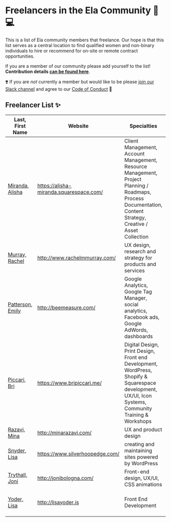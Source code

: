 # Freelancers in the Ela Community 💜 💻

This is a list of Ela community members that freelance. Our hope is that this list serves as a central location to find qualified women and non-binary individuals to hire or recommend for on-site or remote contract opportunities. 

If you are a member of our community please add yourself to the list! **Contribution details [can be found here](/CONTRIBUTING.md)**. 

❣️ If you are *not* currently a member but would like to be please [join our Slack channel](https://docs.google.com/forms/u/2/d/12siuj4v0kOGv4K_A3gCejg8JHiJoHYUieUw8vJBjTws/edit) and agree to our [Code of Conduct](http://elaconf.com/code-of-conduct/) 🤗 

## Freelancer List ✨

Last, First Name | Website | Specialties | Region
------------ | ------- | ------- | -------
[Miranda, Alisha](/individual-profiles/miranda.md) | https://alisha-miranda.squarespace.com/ | Client Management, Account Management, Resource Management, Project Planning / Roadmaps, Process Documentation, Content Strategy, Creative / Asset Collection | Philadelphia, Remote
[Murray, Rachel](/individual-profiles/murray.md) | http://www.rachelmmurray.com/ | UX design, research and strategy for products and services | NYC, Remote
[Patterson, Emily](/individual-profiles/patterson.md) | http://beemeasure.com/ | Google Analytics, Google Tag Manager, social analytics, Facebook ads, Google AdWords, dashboards | Virginia, Remote
[Piccari, Bri](/individual-profiles/piccari.md) | https://www.bripiccari.me/ | Digital Design, Print Design, Front end Development, WordPress, Shopify & Squarespace development, UX/UI, Icon Systems, Community Training & Workshops | Central PA, Remote
[Razavi, Mina](/individual-profiles/razavi.md) | http://minarazavi.com/ | UX and product design | Philadelphia PA, Remote
[Snyder, Lisa](/individual-profiles/snyder.md) | https://www.silverhoopedge.com/ | creating and maintaining sites powered by WordPress | East Coast, Remote
[Trythall, Joni](/individual-profiles/trythall.md) | http://jonibologna.com/ | Front-end design, UX/UI, CSS animations | Wilmington DE, Remote
[Yoder, Lisa](/individual-profiles/yoder.md) | http://lisayoder.is | Front End Development | Lancaster, PA, Philadelphia, Remote

